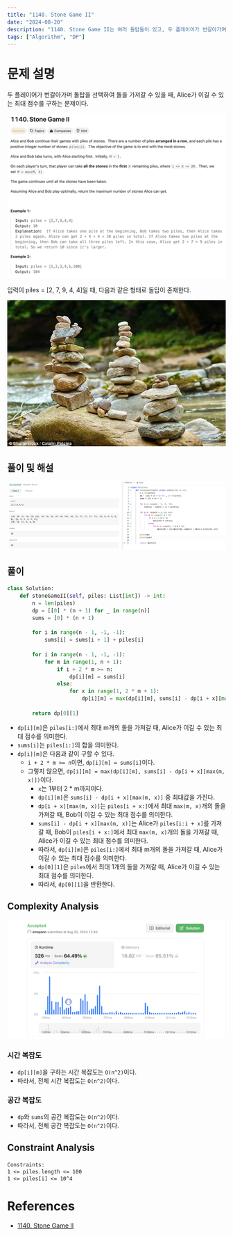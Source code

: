 ```yaml
---
title: "1140. Stone Game II"
date: "2024-08-20"
description: "1140. Stone Game II는 여러 돌탑들이 있고, 두 플레이어가 번갈아가며 돌탑을 선택하여 돌을 가져갈 수 있을 때, Alice가 이길 수 있는 최대 점수를 구하는 문제이다."
tags: ["Algorithm", "DP"]
---
```


# 문제 설명
두 플레이어가 번갈아가며 돌탑을 선택하여 돌을 가져갈 수 있을 때, Alice가 이길 수 있는 최대 점수를 구하는 문제이다.

![1140](../../../images/LEET/1140/1140.png)

입력이 piles = [2, 7, 9, 4, 4]일 때, 다음과 같은 형태로 돌탑이 존재한다. 

![stones](../../../images/LEET/1140/stones.png)

## 풀이 및 해설
![test](../../../images/LEET/1140/test.png)

## 풀이
```python
class Solution:
    def stoneGameII(self, piles: List[int]) -> int:
        n = len(piles)
        dp = [[0] * (n + 1) for _ in range(n)]
        sums = [0] * (n + 1)

        for i in range(n - 1, -1, -1):
            sums[i] = sums[i + 1] + piles[i]

        for i in range(n - 1, -1, -1):
            for m in range(1, n + 1):
                if i + 2 * m >= n:
                    dp[i][m] = sums[i]
                else:
                    for x in range(1, 2 * m + 1):
                        dp[i][m] = max(dp[i][m], sums[i] - dp[i + x][max(m, x)])

        return dp[0][1]
```
- `dp[i][m]`은 `piles[i:]`에서 최대 m개의 돌을 가져갈 때, Alice가 이길 수 있는 최대 점수를 의미한다.
- `sums[i]`는 `piles[i:]`의 합을 의미한다.
- `dp[i][m]`은 다음과 같이 구할 수 있다.
  - `i + 2 * m >= n`이면, `dp[i][m] = sums[i]`이다.
  - 그렇지 않으면, `dp[i][m] = max(dp[i][m], sums[i] - dp[i + x][max(m, x)])`이다.
    - `x`는 1부터 2 * m까지이다.
    - `dp[i][m]`은 `sums[i] - dp[i + x][max(m, x)]` 중 최대값을 가진다.
    - `dp[i + x][max(m, x)]`는 `piles[i + x:]`에서 최대 `max(m, x)`개의 돌을 가져갈 때, Bob이 이길 수 있는 최대 점수를 의미한다.
    - `sums[i] - dp[i + x][max(m, x)]`는 Alice가 `piles[i:i + x]`를 가져갈 때, Bob이 `piles[i + x:]`에서 최대 `max(m, x)`개의 돌을 가져갈 때, Alice가 이길 수 있는 최대 점수를 의미한다.
    - 따라서, `dp[i][m]`은 `piles[i:]`에서 최대 m개의 돌을 가져갈 때, Alice가 이길 수 있는 최대 점수를 의미한다.
    - `dp[0][1]`은 `piles`에서 최대 1개의 돌을 가져갈 때, Alice가 이길 수 있는 최대 점수를 의미한다.
    - 따라서, `dp[0][1]`을 반환한다.

## Complexity Analysis
![tc](../../../images/LEET/1140/tc.png)

### 시간 복잡도
- `dp[i][m]`을 구하는 시간 복잡도는 `O(n^2)`이다.
- 따라서, 전체 시간 복잡도는 `O(n^2)`이다.

### 공간 복잡도
- `dp`와 `sums`의 공간 복잡도는 `O(n^2)`이다.
- 따라서, 전체 공간 복잡도는 `O(n^2)`이다.

## Constraint Analysis
```
Constraints:
1 <= piles.length <= 100
1 <= piles[i] <= 10^4
```

# References
- [1140. Stone Game II](https://leetcode.com/problems/stone-game-ii/)